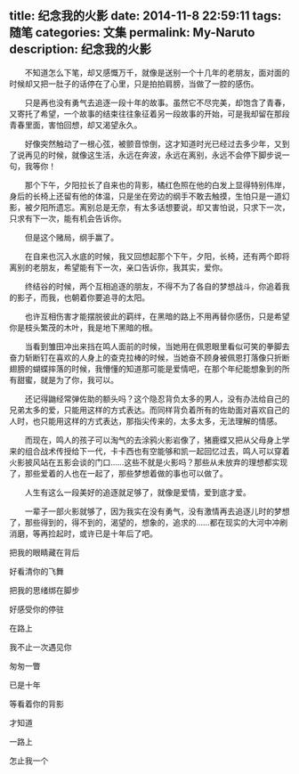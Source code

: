 title: 纪念我的火影
date: 2014-11-8 22:59:11
tags: 随笔
categories: 文集
permalink: My-Naruto
description: 纪念我的火影
---
　　不知道怎么下笔，却又感慨万千，就像是送别一个十几年的老朋友，面对面的时候却又把一肚子的话停在了心里，只是拍拍肩膀，当做了一腔的感伤。

　　只是再也没有勇气去追逐一段十年的故事。虽然它不尽完美，却饱含了青春，又寄托了希望，一个故事的结束往往象征着另一段故事的开始，可是我却留在那段青春里面，害怕回想，却又渴望永久。

　　好像突然触动了一根心弦，被颤音惊倒，这才知道时光已经过去多少年，又到了说再见的时候，就像这生活，永远在奔波，永远在离别，永远不会停下脚步说一句，我等你！
<!--more-->

　　那个下午，夕阳拉长了自来也的背影，橘红色照在他的白发上显得特别伟岸，身后的长椅上还留有他的体温，只是坐在旁边的纲手不敢去触摸，生怕只是一道幻影，被夕阳所遗忘。离别总是无奈，有太多话想要说，却又害怕说，只求下一次，只求有下一次，能有机会告诉你。

　　但是这个赌局，纲手赢了。

　　在自来也沉入水底的时候，我又回想起那个下午，夕阳，长椅，还有两个即将离别的老朋友，希望能有下一次，亲口告诉你，我其实，爱你。

　　终结谷的时候，两个互相追逐的朋友，不得不为了各自的梦想战斗，你追着我的影子，而我，也朝着你要追寻的太阳。

　　也许互相伤害才能摆脱彼此的羁绊，在黑暗的路上不用再替你感伤，只是希望你是枝头繁茂的木叶，我是地下黑暗的根。

　　当看到雏田冲出来挡在鸣人面前的时候，当她用在佩恩眼里看似可笑的拳脚去奋力斩断钉在喜欢的人身上的查克拉棒的时候，当她奋不顾身被佩恩打落像只折断翅膀的蝴蝶摔落的时候，我懵懂的知道那可能是爱情吧，在那个年纪能想象到的所有甜蜜，就是为了你，我可以。

　　还记得鼬经常弹佐助的额头吗？这个隐忍背负太多的男人，没有办法给自己的兄弟太多的爱，只能用这样的方式表达。而同样背负着所有的佐助面对喜欢自己的人时，也只能用这样的方式表达，那指尖传来的，太多太多，无法理解的情感。

　　而现在，鸣人的孩子可以淘气的去涂鸦火影岩像了，猪鹿蝶又把从父母身上学来的组合战术传授给下一代，卡卡西也有空能够和凯一起回忆过去，鸣人可以穿着火影披风站在五影会谈的门口……这些不就是火影吗？那些从未放弃的理想都实现了，那些爱着的人也在一起了，那些梦想着做的事也可以做了。

　　人生有这么一段美好的追逐就足够了，就像是爱情，爱到底才爱。


　　一辈子一部火影就够了，因为我实在没有勇气，没有激情再去追逐儿时的梦想了，那些得到的，得不到的，渴望的，想象的，追求的……都在现实的大河中冲刷消磨，等再捡起时，或许已是十年后了吧。


把我的眼睛藏在背后

好看清你的飞舞

把我的思绪绑在脚步

好感受你的停驻

在路上

我不止一次遇见你

匆匆一瞥

已是十年

等看着你的背影

才知道

一路上

怎止我一个
